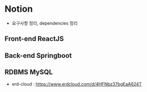 # Notion
- 요구사항 정리, dependencies 정리
## Front-end ReactJS

## Back-end Springboot

## RDBMS MySQL
- erd-cloud : https://www.erdcloud.com/d/4HFNbz37bgEaA624T
